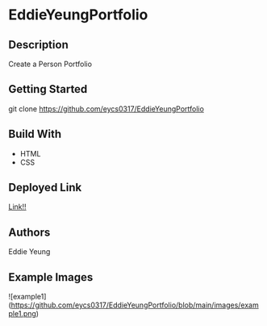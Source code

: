 # EddieYeungPortfolio

## Description

Create a Person Portfolio

## Getting Started

git clone https://github.com/eycs0317/EddieYeungPortfolio

## Build With
  * HTML
  * CSS

## Deployed Link

[Link!!](https:)

## Authors
Eddie Yeung

## Example Images
![example1]
(https://github.com/eycs0317/EddieYeungPortfolio/blob/main/images/example1.png)

